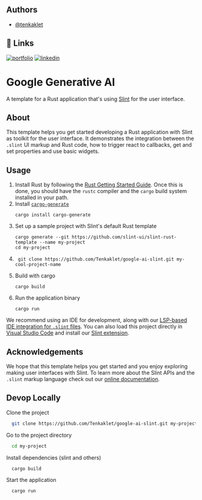
## Authors

- [@tenkaklet](https://www.github.com/tenkaklet)
## 🔗 Links
[![portfolio](https://img.shields.io/badge/my_portfolio-000?style=for-the-badge&logo=ko-fi&logoColor=white)](https://tenkakletcom.vercel.app/)
[![linkedin](https://img.shields.io/badge/linkedin-0A66C2?style=for-the-badge&logo=linkedin&logoColor=white)](https://www.linkedin.com/in/maxcarlquist/)

# Google Generative **AI**

A template for a Rust application that's using [Slint](https://slint.rs) for the user interface.

## About

This template helps you get started developing a Rust application with Slint as toolkit
for the user interface. It demonstrates the integration between the `.slint` UI markup and
Rust code, how to trigger react to callbacks, get and set properties and use basic widgets.

## Usage

1. Install Rust by following the [Rust Getting Started Guide](https://www.rust-lang.org/learn/get-started).
   Once this is done, you should have the ```rustc``` compiler and the ```cargo``` build system installed in your path.
2. Install [`cargo-generate`](https://github.com/cargo-generate/cargo-generate)
    ```
    cargo install cargo-generate
    ```
3. Set up a sample project with Slint's default Rust template
    ```
    cargo generate --git https://github.com/slint-ui/slint-rust-template --name my-project
    cd my-project
    ```
4. ```
    git clone https://github.com/Tenkaklet/google-ai-slint.git my-cool-project-name
    ```
5. Build with cargo
    ```
    cargo build
    ```
6. Run the application binary
     ```
     cargo run
     ```

We recommend using an IDE for development, along with our [LSP-based IDE integration for `.slint` files](https://github.com/slint-ui/slint/blob/master/tools/lsp/README.md). You can also load this project directly in [Visual Studio Code](https://code.visualstudio.com) and install our [Slint extension](https://marketplace.visualstudio.com/items?itemName=Slint.slint).


## Acknowledgements

We hope that this template helps you get started and you enjoy exploring making user interfaces with Slint. To learn more
about the Slint APIs and the `.slint` markup language check out our [online documentation](https://slint.dev/docs).


## Devop Locally

Clone the project

```bash
  git clone https://github.com/Tenkaklet/google-ai-slint.git my-project
```

Go to the project directory

```bash
  cd my-project
```

Install dependencies (slint and others)

```bash
  cargo build
```

Start the application

```bash
  cargo run
```

